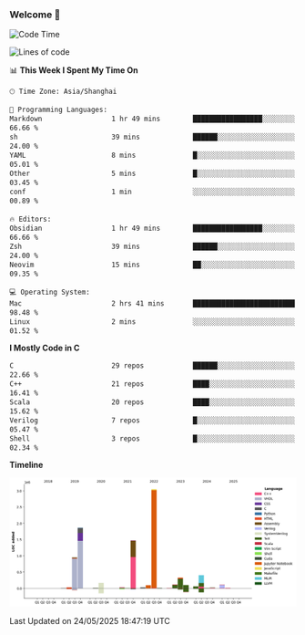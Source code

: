 ### Welcome 👋

<!--START_SECTION:waka-->
![Code Time](http://img.shields.io/badge/Code%20Time-2%2C036%20hrs%2050%20mins-blue)

![Lines of code](https://img.shields.io/badge/From%20Hello%20World%20I%27ve%20Written-8.9%20million%20lines%20of%20code-blue)

📊 **This Week I Spent My Time On** 

```text
🕑︎ Time Zone: Asia/Shanghai

💬 Programming Languages: 
Markdown                 1 hr 49 mins        █████████████████░░░░░░░░   66.66 % 
sh                       39 mins             ██████░░░░░░░░░░░░░░░░░░░   24.00 % 
YAML                     8 mins              █░░░░░░░░░░░░░░░░░░░░░░░░   05.01 % 
Other                    5 mins              █░░░░░░░░░░░░░░░░░░░░░░░░   03.45 % 
conf                     1 min               ░░░░░░░░░░░░░░░░░░░░░░░░░   00.89 % 

🔥 Editors: 
Obsidian                 1 hr 49 mins        █████████████████░░░░░░░░   66.66 % 
Zsh                      39 mins             ██████░░░░░░░░░░░░░░░░░░░   24.00 % 
Neovim                   15 mins             ██░░░░░░░░░░░░░░░░░░░░░░░   09.35 % 

💻 Operating System: 
Mac                      2 hrs 41 mins       █████████████████████████   98.48 % 
Linux                    2 mins              ░░░░░░░░░░░░░░░░░░░░░░░░░   01.52 % 
```

**I Mostly Code in C** 

```text
C                        29 repos            ██████░░░░░░░░░░░░░░░░░░░   22.66 % 
C++                      21 repos            ████░░░░░░░░░░░░░░░░░░░░░   16.41 % 
Scala                    20 repos            ████░░░░░░░░░░░░░░░░░░░░░   15.62 % 
Verilog                  7 repos             █░░░░░░░░░░░░░░░░░░░░░░░░   05.47 % 
Shell                    3 repos             █░░░░░░░░░░░░░░░░░░░░░░░░   02.34 % 
```



**Timeline**

![Lines of Code chart](https://raw.githubusercontent.com/Bohan-hu/Bohan-hu/master/assets/bar_graph.png)


 Last Updated on 24/05/2025 18:47:19 UTC
<!--END_SECTION:waka-->



